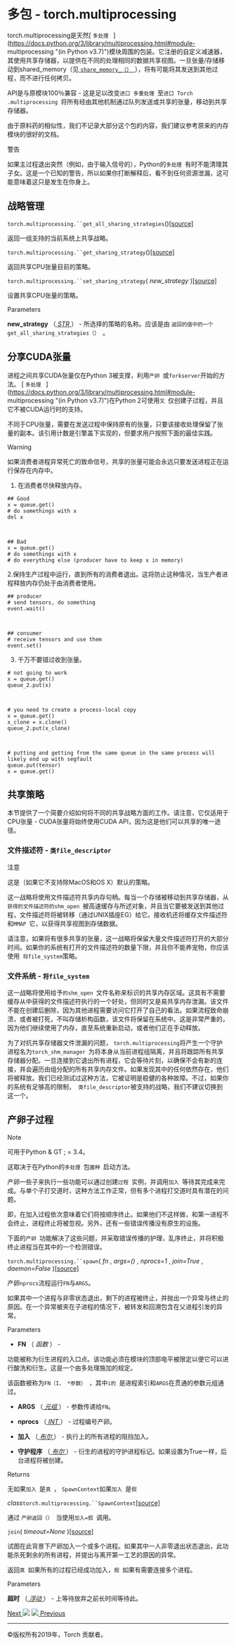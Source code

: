 # 多包 - torch.multiprocessing

torch.multiprocessing是天然[ `多处理 `
](https://docs.python.org/3/library/multiprocessing.html#module-
multiprocessing "\(in Python
v3.7\)")模块周围的包装。它注册的自定义减速器，其使用共享存储器，以提供在不同的处理相同的数据共享视图。一旦张量/存储移动到shared_memory（见[
`share_memory_（） `](tensors.html#torch.Tensor.share_memory_
"torch.Tensor.share_memory_")），将有可能将其发送到其他过程，而不进行任何拷贝。

API是与原模块100％兼容 - 这是足以改变`进口 多重处理 `至`进口 Torch .multiprocessing
`将所有经由其他机制通过队列发送或共享的张量，移动到共享存储器。

由于原料药的相似性，我们不记录大部分这个包的内容，我们建议参考原来的内存模块的很好的文档。

警告

如果主过程退出突然（例如，由于输入信号的），Python的`多处理
`有时不能清理其子女。这是一个已知的警告，所以如果你打断解释后，看不到任何资源泄漏，这可能意味着这只是发生在你身上。

## 战略管理

`torch.multiprocessing.``get_all_sharing_strategies`()[[source]](_modules/torch/multiprocessing.html#get_all_sharing_strategies)

    

返回一组支持的当前系统上共享战略。

`torch.multiprocessing.``get_sharing_strategy`()[[source]](_modules/torch/multiprocessing.html#get_sharing_strategy)

    

返回共享CPU张量目前的策略。

`torch.multiprocessing.``set_sharing_strategy`( _new_strategy_
)[[source]](_modules/torch/multiprocessing.html#set_sharing_strategy)

    

设置共享CPU张量的策略。

Parameters

    

**new_strategy** （[ _STR_
](https://docs.python.org/3/library/stdtypes.html#str "\(in Python v3.7\)")） -
所选择的策略的名称。应该是由 `返回的值中的一个get_all_sharing_strategies（） `。

## 分享CUDA张量

进程之间共享CUDA张量仅在Python 3被支撑，利用`产卵 `或`forkserver`开始的方法。 [ `多处理 `
](https://docs.python.org/3/library/multiprocessing.html#module-
multiprocessing "\(in Python v3.7\)")在Python 2可使用`叉 `仅创建子过程，并且它不被CUDA运行时的支持。

不同于CPU张量，需要在发送过程中保持原有的张量，只要该接收处理保留了张量的副本。该引用计数是引擎盖下实现的，但要求用户按照下面的最佳实践。

Warning

如果消费者进程异常死亡的致命信号，共享的张量可能会永远只要发送进程正在运行保存在内存中。

  1. 在消费者尽快释放内存。

    
    
    ## Good
    x = queue.get()
    # do somethings with x
    del x
    
    
    
    ## Bad
    x = queue.get()
    # do somethings with x
    # do everything else (producer have to keep x in memory)
    

2.保持生产过程中运行，直到所有的消费者退出。这将防止这种情况，当生产者进程释放内存仍处于由消费者使用。

    
    
    ## producer
    # send tensors, do something
    event.wait()
    
    
    
    ## consumer
    # receive tensors and use them
    event.set()
    

  3. 千万不要错过收到张量。

    
    
    # not going to work
    x = queue.get()
    queue_2.put(x)
    
    
    
    # you need to create a process-local copy
    x = queue.get()
    x_clone = x.clone()
    queue_2.put(x_clone)
    
    
    
    # putting and getting from the same queue in the same process will likely end up with segfault
    queue.put(tensor)
    x = queue.get()
    

## 共享策略

本节提供了一个简要介绍如何将不同的共享战略方面的工作。请注意，它仅适用于CPU张量 - CUDA张量将始终使用CUDA
API，因为这是他们可以共享的唯一途径。

### 文件描述符 - `类file_descriptor`

注意

这是（如果它不支持除MacOS和OS X）默认的策略。

这一战略将使用文件描述符共享内存句柄。每当一个存储被移动到共享存储器，从`获得的文件描述符的shm_open
`被高速缓存与所述对象，并​​且当它要被发送到其他过程，文件描述符将被转移（通过UNIX插座EG）给它。接收机还将缓存文件描述符和`MMAP
`它，以获得共享视图到存储数据。

请注意，如果将有很多共享的张量，这一战略将保留大量文件描述符打开的大部分时间。如果你的系统有打开的文件描述符的数量下限，并且你不能养宠物，你应该使用`
将file_system`策略。

### 文件系统 - `将file_system`

这一战略将使用给予`的shm_open
`文件名称来标识的共享内存区域。这具有不需要缓存从中获得的文件描述符执行的一个好处，但同时又是易共享内存泄漏。该文件不能在创建后删除，因为其他进程需要访问它打开了自己的看法。如果流程致命崩溃，或者被打死，不叫存储析构函数，该文件将保留在系统中。这是非常严重的，因为他们继续使用了内存，直至系统重新启动，或者他们正在手动释放。

为了对抗共享存储器文件泄漏的问题， `torch.multiprocessing`将产生一个守护进程名为`torch_shm_manager
`为将本身从当前进程组隔离，并且将跟踪所有共享存储器分配。一旦连接到它退出所有进程，它会等待片刻，以确保不会有新的连接，并会遍历由组分配的所有共享内存文件。如果发现其中的任何依然存在，他们将被释放。我们已经测试过这种方法，它被证明是稳健的各种故障。不过，如果你的系统有足够高的限制，`
类file_descriptor`被支持的战略，我们不建议切换到这一个。

## 产卵子过程

Note

可用于Python & GT ; = 3.4。

这取决于在Python的`多处理 `包`菌种 `启动方法。

产卵一些子来执行一些功能可以通过创建`过程 `实例，并调用`加入
`等待其完成来完成。与单个子打交道时，这种方法工作正常，但有多个进程打交道时具有潜在的问题。

即，在加入过程依次意味着它们将按顺序终止。如果他们不这样做，和第一进程不会终止，进程终止将被忽视。另外，还有一些错误传播没有原生的设施。

下面的`产卵 `功能解决了这些问题，并采取错误传播的护理，乱序终止，并将积极终止进程当在其中的一个检测错误。

`torch.multiprocessing.``spawn`( _fn_ , _args=()_ , _nprocs=1_ , _join=True_ ,
_daemon=False_ )[[source]](_modules/torch/multiprocessing/spawn.html#spawn)

    

产卵`nprocs`流程运行`FN`与`ARGS`。

如果其中一个进程与非零状态退出，剩下的进程被终止，并抛出一个异常与终止的原因。在一个异常被夹在子进程的情况下，被转发和回溯包含在父进程引发的异常。

Parameters

    

  * **FN** （ _函数_ ） - 

功能被称为衍生进程的入口点。该功能必须在模块的顶部电平被限定以便它可以进行酸洗和衍生。这是一个由多处理施加的规定。

该函数被称为`FN（I， *参数） `，其中`i的 `是进程索引和`ARGS`在贯通的参数元组通过。

  * **ARGS** （[ _元组_ ](https://docs.python.org/3/library/stdtypes.html#tuple "\(in Python v3.7\)")） - 参数传递给`FN`。

  * **nprocs** （[ _INT_ ](https://docs.python.org/3/library/functions.html#int "\(in Python v3.7\)")） - 过程编号产卵。

  * **加入** （[ _布尔_ ](https://docs.python.org/3/library/functions.html#bool "\(in Python v3.7\)")） - 执行上的所有进程的阻挡加入。

  * **守护程序** （[ _布尔_ ](https://docs.python.org/3/library/functions.html#bool "\(in Python v3.7\)")） - 衍生的进程的守护进程标记。如果设置为True一样，后台进程将被创建。

Returns

    

无如果`加入 `是`真 `， `SpawnContext`如果`加入 `是`假 `

_class_`torch.multiprocessing.``SpawnContext`[[source]](_modules/torch/multiprocessing/spawn.html#SpawnContext)

    

通过 `产卵返回（） `当使用`加入=假 `调用。

`join`( _timeout=None_
)[[source]](_modules/torch/multiprocessing/spawn.html#SpawnContext.join)

    

试图在此背景下产卵加入一个或多个进程。如果其中一人非零退出状态退出，此功能杀死剩余的所有进程，并提出与离开第一工艺的原因的异常。

返回`真 `如果所有的过程已经成功加入，`假 `如果有需要连接多个进程。

Parameters

    

**超时** （[ _浮动_ ](https://docs.python.org/3/library/functions.html#float "\(in
Python v3.7\)")） - 上等待放弃之前长时间等待此。

[Next ![](_static/images/chevron-right-orange.svg)](random.html
"torch.random") [![](_static/images/chevron-right-orange.svg)
Previous](jit.html "TorchScript")

* * *

©版权所有2019年，Torch 贡献者。